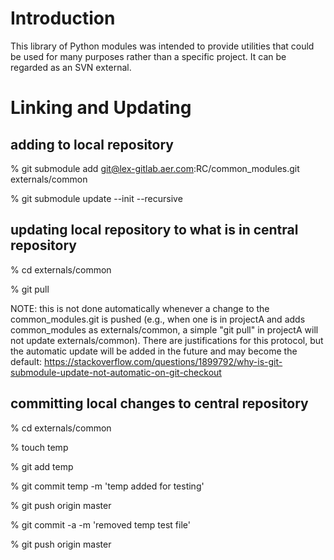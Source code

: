 # Introduction

This library of Python modules was intended to provide utilities that could be used for many purposes rather than a specific project. It can be regarded as an SVN external.


# Linking and Updating
## adding to local repository
% git submodule add git@lex-gitlab.aer.com:RC/common_modules.git externals/common

% git submodule update --init --recursive

## updating local repository to what is in central repository
% cd externals/common

% git pull

NOTE: this is not done automatically whenever a change to the common_modules.git is pushed (e.g., when one is in projectA and adds common_modules as externals/common, a simple "git pull" in projectA will not update externals/common). There are justifications for this protocol, but the automatic update will be added in the future and may become the default: https://stackoverflow.com/questions/1899792/why-is-git-submodule-update-not-automatic-on-git-checkout

## committing local changes to central repository
% cd externals/common

% touch temp

% git add temp

% git commit temp -m 'temp added for testing'

% git push origin master

% git commit -a -m 'removed temp test file'

% git push origin master
